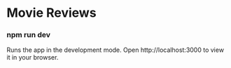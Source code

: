 # Movie Reviews

### npm run dev

Runs the app in the development mode.
Open http://localhost:3000 to view it in your browser.
